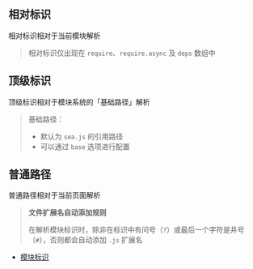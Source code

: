 ## 相对标识

相对标识相对于当前模块解析

> 相对标识仅出现在 `require`、`require.async` 及 `deps` 数组中

## 顶级标识

顶级标识相对于模块系统的「基础路径」解析

> 基础路径：
> - 默认为 `sea.js` 的引用路径
> - 可以通过 `base` 选项进行配置

## 普通路径

普通路径相对于当前页面解析

> __文件扩展名自动添加规则__
>
> 在解析模块标识时，除非在标识中有问号（`?`）或最后一个字符是井号（`#`），否则都会自动添加 `.js` 扩展名

- [模块标识](https://github.com/seajs/seajs/issues/258)
